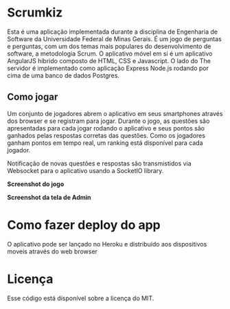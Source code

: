 # Scrumkiz

Esta é uma aplicação implementada durante a disciplina de Engenharia de Software da Universidade Federal de Minas Gerais. É um jogo de perguntas e perguntas, com um dos temas mais populares do desenvolvimento de software, a metodologia Scrum. O aplicativo móvel em si é um aplicativo AngularJS híbrido composto de HTML, CSS e Javascript. O lado do The
servidor é implementado como aplicação Express Node.js rodando por cima de uma banco de dados Postgres.

## Como jogar

Um conjunto de jogadores abrem o aplicativo em seus smartphones através dos browser e se registram para jogar. Durante o jogo, as questões são apresentadas para cada jogar rodando o aplicativo e seus pontos são ganhados pelas respostas corretas das questões. Como os jogadores ganham pontos em tempo real, um ranking está disponível para cada jogador.


Notificação de novas questões e respostas são transmistidos via Websocket para o aplicativo usando a SocketIO library.

**Screenshot do jogo**


**Screenshot da tela de Admin**




# Como fazer deploy do app

O aplicativo pode ser lançado no Heroku e distribuído aos dispositivos moveis através do web browser


# Licença

Esse código está disponível sobre a licença do MIT.

